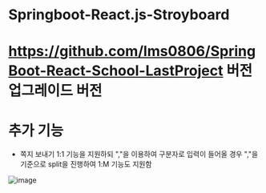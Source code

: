 # Springboot-React.js-Stroyboard

# https://github.com/lms0806/SpringBoot-React-School-LastProject 버전 업그레이드 버전

# 추가 기능
 - 쪽지 보내기
1:1 기능을 지원하되 ","을 이용하여 구분자로 입력이 들어올 경우 ","을 기준으로 split을 진행하여 1:M 기능도 지원함

![image](https://user-images.githubusercontent.com/42136056/147345337-f691f04f-b0d5-47c6-98df-af891929a84f.png)
